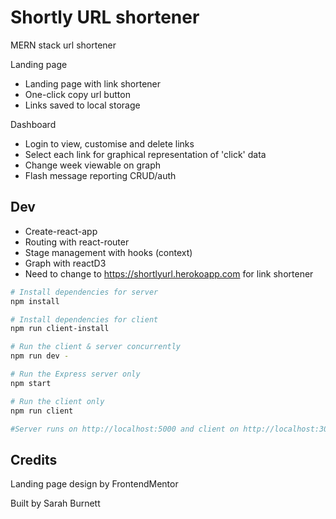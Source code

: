 # Shortly URL shortener

MERN stack url shortener

Landing page
- Landing page with link shortener
- One-click copy url button
- Links saved to local storage

Dashboard
- Login to view, customise and delete links
- Select each link for graphical representation of 'click' data
- Change week viewable on graph
- Flash message reporting CRUD/auth


## Dev
- Create-react-app
- Routing with react-router
- Stage management with hooks (context)
- Graph with reactD3
- Need to change to https://shortlyurl.herokoapp.com for link shortener

``` bash
# Install dependencies for server
npm install

# Install dependencies for client
npm run client-install

# Run the client & server concurrently 
npm run dev - 

# Run the Express server only
npm start

# Run the client only
npm run client

#Server runs on http://localhost:5000 and client on http://localhost:3000
```


## Credits

Landing page design by FrontendMentor

Built by Sarah Burnett
